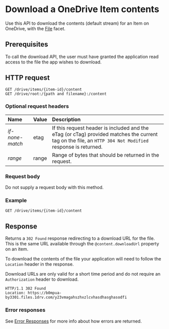 # Download a OneDrive Item contents

Use this API to download the contents (default stream) for an Item on OneDrive, with the
[File][file-facet] facet.

## Prerequisites
To call the download API, the user must have granted the application read access
to the file the app wishes to download.

## HTTP request
<!-- { "blockType": "ignored" } -->
````
GET /drive/items/{item-id}/content
GET /drive/root:/{path and filename}:/content
````

### Optional request headers

| Name            | Value | Description                                                                                                                                              |
|:----------------|:------|:---------------------------------------------------------------------------------------------------------------------------------------------------------|
| _if-none-match_ | etag  | If this request header is included and the eTag (or cTag) provided matches the current tag on the file, an `HTTP 304 Not Modified` response is returned. |
| _range_         | range | Range of bytes that should be returned in the request.                                                                                                   |

### Request body

Do not supply a request body with this method.

### Example

<!-- { "blockType": "request", "name": "download-item-content" } -->
```
GET /drive/items/{item-id}/content
```

## Response

Returns a `302 Found` response redirecting to a download URL for the file. This
is the same URL available through the `@content.downloadUrl` property on an item.

To download the contents of the file your application will need to follow
the `Location` header in the response.

Download URLs are only valid for a short time period and do not require an
`Authorization` header to download.

<!-- { "blockType": "response", "@odata.type": "stream" } -->
```http
HTTP/1.1 302 Found
Location: https://b0mpua-by3301.files.1drv.com/y23vmagahszhxzlcvhasdhasghasodfi
```

### Error responses

See [Error Responses][error-response] for more info about
how errors are returned.

[error-response]: ../misc/errors.md
[file-facet]: ../facets/file_facet.md

<!-- {
  "type": "#page.annotation",
  "description": "Download the contents of an item in OneDrive",
  "keywords": "download,item,contents",
  "section": "documentation",
  "tocPath": "Items/Download"
} -->
